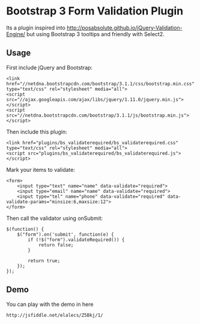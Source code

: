 Bootstrap 3 Form Validation Plugin
===================

Its a plugin inspired into http://posabsolute.github.io/jQuery-Validation-Engine/ but using Bootstrap 3 tooltips and friendly with Select2.


## Usage

First include jQuery and Bootstrap:

	<link href="//netdna.bootstrapcdn.com/bootstrap/3.1.1/css/bootstrap.min.css" type="text/css" rel="stylesheet" media="all">
	<script src="//ajax.googleapis.com/ajax/libs/jquery/1.11.0/jquery.min.js"></script>
	<script src="//netdna.bootstrapcdn.com/bootstrap/3.1.1/js/bootstrap.min.js"></script>
	
Then include this plugin:

	<link href="plugins/bs_validaterequired/bs_validaterequired.css" type="text/css" rel="stylesheet" media="all">
	<script src="plugins/bs_validaterequired/bs_validaterequired.js"></script>
	
Mark your items to validate:

	<form>
		<input type="text" name="name" data-validate="required">
		<input type="email" name="name" data-validate="required">
		<input type="tel" name="phone" data-validate="required" data-validate-params="minsize:6,maxsize:12">
	</form>

Then call the validator using onSubmit:

	$(function() {
		$("form").on('submit', function(e) {
			if (!$("form").validateRequired()) {
				return false;
			}

			return true;
		});
	});
	
## Demo

You can play with the demo in here

	http://jsfiddle.net/elalecs/Z5Bkj/1/

